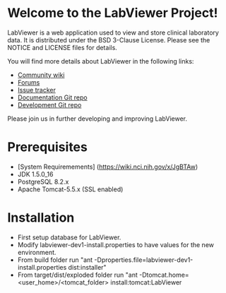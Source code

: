 Welcome to the LabViewer Project!
=====================================

LabViewer is a web application used to view and store clinical laboratory data. It is distributed under the BSD 3-Clause License. 
Please see the NOTICE and LICENSE files for details.

You will find more details about LabViewer in the following links:

 * [Community wiki](https://wiki.nci.nih.gov/x/HQBTAw)
 * [Forums](https://cabig-kc.nci.nih.gov/CTMS/forums/viewforum.php?f=13&start=0&sid=5b6f012d9a22fded386e767a6d2ccdad)
 * [Issue tracker](https://tracker.nci.nih.gov/browse/CTMSLV)
 * [Documentation Git repo](https://github.com/NCIP/labviewer-docs)
 * [Development Git repo](https://github.com/NCIP/labviewer)


Please join us in further developing and improving LabViewer.

# Prerequisites
 * [System Requiremements] (https://wiki.nci.nih.gov/x/JgBTAw)
 * JDK 1.5.0_16
 * PostgreSQL 8.2.x
 * Apache Tomcat-5.5.x  (SSL enabled)

# Installation
 * First setup database for LabViewer.
 * Modify labviewer-dev1-install.properties to have values for the new environment.
 * From build folder run "ant -Dproperties.file=labviewer-dev1-install.properties dist:installer"
 * From target/dist/exploded folder run "ant -Dtomcat.home=<user_home>/<tomcat_folder> install:tomcat:LabViewer
